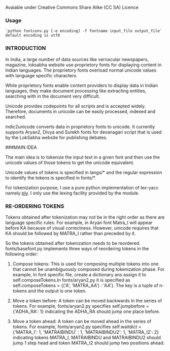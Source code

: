 Avaiable under Creative Commons Share Alike (CC SA) Licence 

### Usage    
    `python fontconv.py [-e encoding] -f fontname input_file output_file`
    default encoding is utf8

### INTRODUCTION

In India, a large number of data sources like vernacular newspapers, magazine,
loksabha website use proprietory fonts for displaying content in Indian
languages. The proprietory fonts overload normal unicode values with language
specific characters. 

While proprietory fonts enable content providers to display data in Indian
languages, they make document processing like extracting entities, searching
with in the document very difficult.

Unicode provides codepoints for all scripts and is accepted widely. Therefore,
documents in unicode can be easily processed, indexed and searched.


indic2unicode converts data in proprietory fonts to unicode. It currently
supports Aryan2, Divya and Surekh fonts for devanagari script that is used by
the LokSabha website for publishing debates.

###MAIN IDEA

The main idea is to tokenize the input text in a given font and then use the
unicode values of those tokens to get the unicode equivalent. 

Unicode values of tokens is specified in langs/* and the regular expression to
identify the tokens is specified in fonts/*.

For tokenization purpose, I use a pure python implementation of lex-yacc namely
[ply](http://www.dabeaz.com/ply/ply.html). I only use the lexing
facility provided by the module.

### RE-ORDERING TOKENS

Tokens obtained after tokenization may not be in the right order as there are
language specific rules. For example, in Aryan font Matra_I will appear before
KA because of visual correctness. However, unicode requires that KA should be
followed by MATRA_I rather than preceded by it.

So the tokens obtained after tokenization needs to be reordered.
fonts/basefont.py implements three ways of reordering tokens in the following
order:

1. Compose tokens: This is used for composing multiple tokens into one that
cannot be unambiguously composed during tokenization phase. For example,  In
font specific file, create a dictionary ans assign it to self.composeTokens.In
fonts/aryan2,py it is specified as  self.composeTokens = {('A', 'MATRA_AA') :
'AA'}. The key is a tuple of n-tokens and the output is one token.

2. Move a token before: A token can be moved backwards in the series of tokens.
For example, fonts/aryan2.py specifies self.jumpbefore = {'ADHA_RA': 1}
indicating the ADHA_RA should jump one place before.

3. Move a token ahead: A token can be moved ahead in the series of tokens. For
example, fonts/aryan2.py specifies self.waitdict = {'MATRA_I': 1, 'MATRAIBINDU'
: 1, 'MATRAIBINDU2': 1, 'MATRA_I2': 2} indicating tokens MATRA_I, MATRAIBINDU
and MATRAIBINDU2 should jump 1 step head and token MATRA_I2 should jump two
positions ahead.


